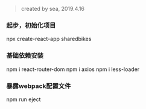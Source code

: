 > created by sea, 2019.4.16

### 起步，初始化项目
npx create-react-app sharedbikes

### 基础依赖安装
npm i react-router-dom
npm i axios
npm i less-loader

### 暴露webpack配置文件
npm run eject
